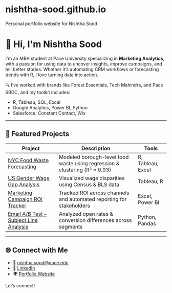 # nishtha-sood.github.io
Personal portfolio website for Nishtha Sood

# 👋 Hi, I'm Nishtha Sood

I'm an MBA student at Pace University specializing in **Marketing Analytics**, with a passion for using data to uncover insights, improve campaigns, and tell better stories. Whether it’s automating CRM workflows or forecasting trends with R, I love turning data into action.

🔍 I’ve worked with brands like Forest Essentials, Tech Mahindra, and Pace SBDC, and my toolkit includes:
- R, Tableau, SQL, Excel
- Google Analytics, Power BI, Python
- Salesforce, Constant Contact, Wix

---

## 📁 Featured Projects

| Project | Description | Tools |
|--------|-------------|-------|
| [NYC Food Waste Forecasting](https://github.com/nishtha-sood/NYC-Food-Waste-Forecasting) | Modeled borough-level food waste using regression & clustering (R² = 0.93) | R, Tableau, Excel |
| [US Gender Wage Gap Analysis](https://github.com/nishtha-sood/US-Gender-Wage-Gap) | Visualized wage disparities using Census & BLS data | Tableau, R |
| [Marketing Campaign ROI Tracker](#) | Tracked ROI across channels and automated reporting for stakeholders | Excel, Power BI |
| [Email A/B Test – Subject Line Analysis](#) | Analyzed open rates & conversion differences across segments | Python, Pandas |

---

## 🌐 Connect with Me

- 📧 [nishtha.sood@pace.edu](mailto:nishtha.sood@pace.edu)
- 💼 [LinkedIn](https://linkedin.com/in/nishtha-sood)
- 🌍 [Portfolio Website](https://nishtha-sood.github.io)

Let’s connect!
